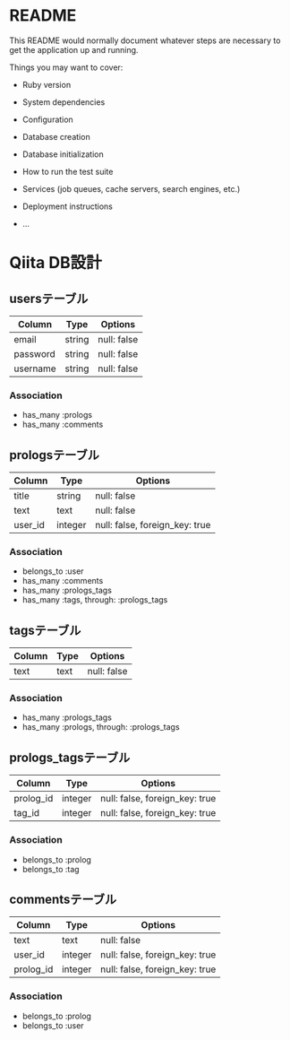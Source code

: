 # README

This README would normally document whatever steps are necessary to get the
application up and running.

Things you may want to cover:

* Ruby version

* System dependencies

* Configuration

* Database creation

* Database initialization

* How to run the test suite

* Services (job queues, cache servers, search engines, etc.)

* Deployment instructions

* ...

# Qiita DB設計
## usersテーブル
|Column|Type|Options|
|------|----|-------|
|email|string|null: false|
|password|string|null: false|
|username|string|null: false|
### Association
- has_many :prologs
- has_many :comments

## prologsテーブル
|Column|Type|Options|
|------|----|-------|
|title|string|null: false|
|text|text|null: false|
|user_id|integer|null: false, foreign_key: true|
### Association
- belongs_to :user
- has_many :comments
- has_many :prologs_tags
- has_many  :tags, through: :prologs_tags

## tagsテーブル
|Column|Type|Options|
|------|----|-------|
|text|text|null: false|
### Association
- has_many :prologs_tags
- has_many  :prologs,  through: :prologs_tags

## prologs_tagsテーブル
|Column|Type|Options|
|------|----|-------|
|prolog_id|integer|null: false, foreign_key: true|
|tag_id|integer|null: false, foreign_key: true|
### Association
- belongs_to :prolog
- belongs_to :tag

## commentsテーブル
|Column|Type|Options|
|------|----|-------|
|text|text|null: false|
|user_id|integer|null: false, foreign_key: true|
|prolog_id|integer|null: false, foreign_key: true|
### Association
- belongs_to :prolog
- belongs_to :user